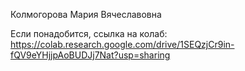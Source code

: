 Колмогорова Мария Вячеславовна

Если понадобится, ссылка на колаб: https://colab.research.google.com/drive/1SEQzjCr9in-fQV9eYHjjpAoBUDJj7Nat?usp=sharing
